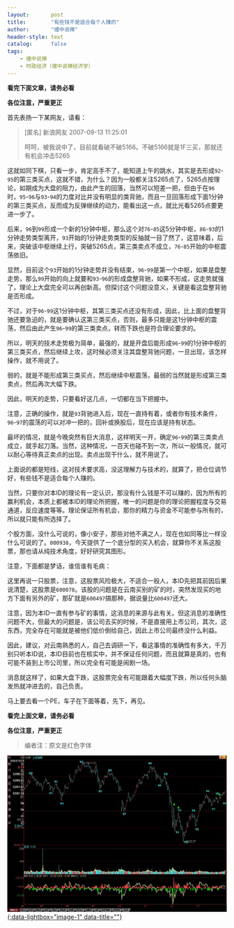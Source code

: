```yaml
---
layout:       post
title:        "有些钱不是适合每个人赚的"
author:       "缠中说禅"
header-style: text
catalog:      false
tags:
    - 缠中说禅
    - 时政经济（缠中说禅经济学）
---
```


**看完下面文章，请务必看**

**各位注意，严重更正**



首先表扬一下某网友，请看：



> [匿名] 新浪网友 2007-09-13 11:25:01
>
> 
>
> 呵呵，被我说中了，目前就看破不破5166。不破5166就是1F三买，那就还有机会冲击5265



这就如同下棋，只看一步，肯定高手不了，能知道上午的跳水，其实是去形成`92`-`95`的第三类买点，这就不错，为什么？因为一般都关注5265点了，5265点按理论，如期成为大盘的阻力，由此产生的回落，当然可以短差一把，但由于在`96`时，`95`-`96`与`93`-`94`的力度对比并没有明显的类背驰，而且一旦回落形成下面1分钟的第三类买点，反而成为反弹继续的动力，能看出这一点，就比光看5265点要更进一步了。



后来，`96`到`99`形成一个新的1分钟中枢，那么这个对`76`-`85`这5分钟中枢，`86`-`93`的1分钟走势类型离开，`93`开始的1分钟走势类型的反抽就一目了然了，这意味着，后来，突破该中枢继续上行，突破5265点，第三类卖点不成立，`76`-`85`开始的中枢震荡依旧。



显然，目前这个`93`开始的1分钟走势并没有结束，`96`-`99`是第一个中枢，如果是盘整走势，那么`99`开始的向上就要和`93`-`96`的形成盘整背驰，如果不形成，这走势就强了，理论上大盘完全可以再创新高。但探讨这个问题没意义，关键是看这盘整背驰是否形成。



不过，对于`96`-`99`这1分钟中枢，其第三类买点还没有形成，因此，比上面的盘整背驰还要急迫的，就是要确认这第三类买点，否则，最多只能是这1分钟中枢的震荡，然后由此产生`96`-`99`的第三类卖点，转而下跌也是符合理论要求的。



所以，明天的技术走势极为简单，最强的，就是开盘后能形成`96`-`99`的1分钟中枢的第三类买点，然后继续上攻，这时候必须关注其盘整背驰问题，一旦出现，该怎样操作，就不用说了。



弱的，就是不能形成第三类买点，然后继续中枢震荡，最弱的当然就是形成第三类卖点，然后再次大幅下跌。



因此，明天的走势，只要看好这几点，一切都在当下把握中。



注意，正确的操作，就是`93`背驰进入后，现在一直持有着，或者你有技术条件，`96`-`97`的震荡的可以对冲一把的，回补或换股后，现在应该是持有状态。



最坏的情况，就是今晚突然有巨大消息，这样明天一开，确定`96`-`99`的第三类卖点成立，就手起刀落。当然，这种情况，一百天也碰不到一次，所以一般情况，就可以耐心等待真正卖点的出现。卖点出现干什么，就不用说了。



上面说的都是短线，这对技术要求高，没这理解力与技术的，就算了，把仓位调节好，有些钱不是适合每个人赚的。



当然，只要你对本ID的理论有一定认识，那没有什么钱是不可以赚的，因为所有的赢利机会，本质上都被本ID的理论所把握，唯一的问题是你的理论把握程度与交易通道，反应速度等等。理论保证所有机会，那你的精力与资金不可能参与所有的，所以就只能有所选择了。



个股方面，没什么可说的，像小安子，那些对他不满之人，现在也如同等比一样没什么可说的了。`000938`，今天提供了一个底分型的买入机会，就算你不关系这股票，那也请从纯技术角度，好好研究其图形。



注意，下面都是梦话，谁信谁有毛病：



这里再说一只股票，注意，这股票风险极大，不适合一般人，本ID先把其前因后果说清楚，这股票是`600078`。该股的问题是在云南买别的矿的时，突然发现买的地方下面有另外的矿，那矿就是`600497`搞那种，据说量比`600497`还大。



注意，因为本ID一直有参与矿的事情，这消息的来源与此有关。但这消息的准确性问题不大，但最大的问题是，该公司去买的时候，不是直接用上市公司，其次，这东西，完全存在可能就是被他们低价倒给自己，因此上市公司最终没什么利益。



因此，建议，对云南熟悉的人，自己去调研一下，看这事情的准确性有多大，千万别只听本ID说，本ID目前也在核实中，并不保证任何问题，而且就算是真的，也有可能不装到上市公司里，所以完全有可能是闹剧一场。



消息就这样了，如果大盘下跌，这股票完全有可能跟着大幅度下跌，所以任何头脑发热就冲进去的，自己负责。



马上要去看一个PE，车子在下面等着，先下，再见。

 

**看完上面文章，请务必看**

**各位注意，严重更正**



> 编者注：原文是红色字体



[![](/img/czsc/20070913-0687.jpg){:data-lightbox="image-1" data-title=""}](/img/czsc/20070913-0687.jpg)

